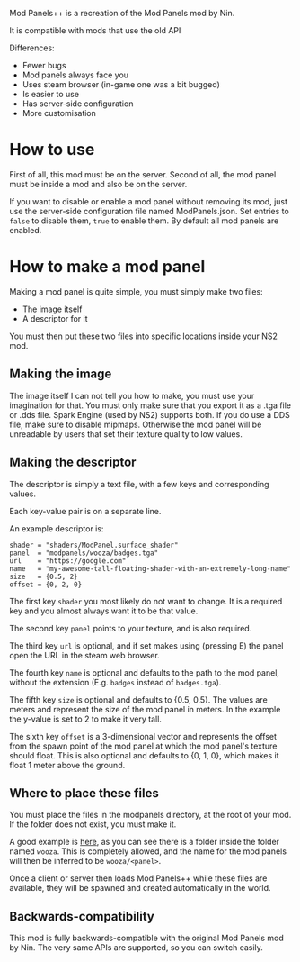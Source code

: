 Mod Panels++ is a recreation of the Mod Panels mod by Nin.

It is compatible with mods that use the old API

Differences:
- Fewer bugs
- Mod panels always face you
- Uses steam browser (in-game one was a bit bugged)
- Is easier to use
- Has server-side configuration
- More customisation

# How to use

First of all, this mod must be on the server. Second of all, the mod panel must be
inside a mod and also be on the server.

If you want to disable or enable a mod panel without removing its mod, just use
the server-side configuration file named ModPanels.json. Set entries to `false` to disable
them, `true` to enable them. By default all mod panels are enabled.

# How to make a mod panel

Making a mod panel is quite simple, you must simply make two files:
- The image itself
- A descriptor for it

You must then put these two files into specific locations inside your NS2 mod.

## Making the image

The image itself I can not tell you how to make, you must use your imagination for that.
You must only make sure that you export it as a .tga file or .dds file.
Spark Engine (used by NS2) supports both. If you do use a DDS file, make sure to disable
mipmaps. Otherwise the mod panel will be unreadable by users that set their texture quality
to low values.

## Making the descriptor

The descriptor is simply a text file, with a few keys and corresponding values.

Each key-value pair is on a separate line.

An example descriptor is:
```
shader = "shaders/ModPanel.surface_shader"
panel  = "modpanels/wooza/badges.tga"
url    = "https://google.com"
name   = "my-awesome-tall-floating-shader-with-an-extremely-long-name"
size   = {0.5, 2}
offset = {0, 2, 0}
```

The first key `shader` you most likely do not want to change.
It is a required key and you almost always want it to be that value.

The second key `panel` points to your texture, and is also required.

The third key `url` is optional, and if set makes using (pressing E) the panel
open the URL in the steam web browser.

The fourth key `name` is optional and defaults to the path to the mod panel,
without the extension (E.g. `badges` instead of `badges.tga`).

The fifth key `size` is optional and defaults to {0.5, 0.5}.
The values are meters and represent the size of the mod panel in meters.
In the example the y-value is set to 2 to make it very tall.

The sixth key `offset` is a 3-dimensional vector and represents the offset
from the spawn point of the mod panel at which the mod panel's texture should float.
This is also optional and defaults to {0, 1, 0}, which makes it float 1 meter above the ground.

## Where to place these files

You must place the files in the modpanels directory, at the root of your mod.
If the folder does not exist, you must make it.

A good example is [here](https://github.com/woozasmoddingteam/Woozas-Potpourri/tree/master/src/modpanels),
as you can see there is a folder inside the folder named `wooza`. This is completely allowed, and the name
for the mod panels will then be inferred to be `wooza/<panel>`.

Once a client or server then loads Mod Panels++ while these files are available, they will be spawned and created
automatically in the world.

## Backwards-compatibility

This mod is fully backwards-compatible with the original Mod Panels mod by Nin.
The very same APIs are supported, so you can switch easily.
